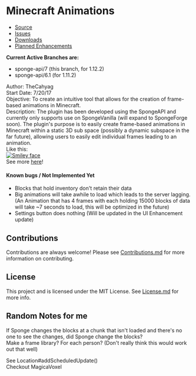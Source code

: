 # Minecraft Animations
* [Source](https://github.com/TheCahyag/MinecraftAnimation)
* [Issues](https://github.com/TheCahyag/MinecraftAnimation/issues)
* [Downloads](https://github.com/TheCahyag/MinecraftAnimation/releases)
* [Planned Enhancements](https://github.com/TheCahyag/MinecraftAnimation/projects)

**Current Active Branches are:**  
* sponge-api/7 (this branch, for 1.12.2)
* sponge-api/6.1 (for 1.11.2)

Author: TheCahyag  
Start Date: 7/20/17  
Objective: To create an intuitive tool that allows for the creation of frame-based animations in Minecraft.  
Description: The plugin has been developed using the SpongeAPI and currently only supports use on SpongeVanilla (will expand to SpongeForge soon). The plugin's
purpose is to easily create frame-based animations in Minecraft within a static 3D sub
space (possibly a dynamic subspace in the far future), allowing users to easily edit individual frames leading to an animation.  
Like this:  
<a href="https://media.giphy.com/media/3oFzm2IvnWvpGMYfh6/giphy.gif"><img src="https://media.giphy.com/media/3oFzm2IvnWvpGMYfh6/giphy.gif" title="Smiley face" /></a>  
See more [here](https://github.com/TheCahyag/MinecraftAnimation/blob/sponge-api/7/EXAMPLES.md)!

#### Known bugs / Not Implemented Yet
* Blocks that hold inventory don't retain their data
* Big animations will take awhile to load which leads to the server lagging. (An Animation that has 4 frames with each holding 15000 blocks of data will take ~7 seconds to load, this will be optimized in the future)
* Settings button does nothing (Will be updated in the UI Enhancement update)

## Contributions
Contributions are always welcome! Please see [Contributions.md](https://github.com/TheCahyag/MinecraftAnimation/blob/sponge-api/7/CONTRIBUTIONS.md) for more information on contributing.

## License
This project and is licensed under the MIT License. See [License.md](https://github.com/TheCahyag/MinecraftAnimation/blob/sponge-api/7/LICENSE) for more info.

## Random Notes for me
If Sponge changes the blocks at a chunk that isn't loaded and there's no one to see the changes, 
did Sponge change the blocks?  
Make a frame library? For each person? (Don't really think this would work out that well)

See Location#addScheduledUpdate()  
Checkout MagicaVoxel
